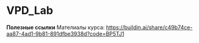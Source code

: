 # VPD_Lab

**Полезные ссылки**
Мателиалы курса: https://buildin.ai/share/c49b74ce-aa87-4ad1-9b81-891dfbe3938d?code=BP5TJ1

